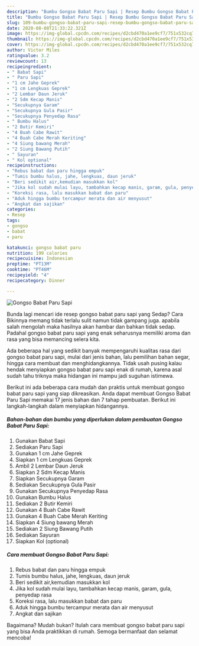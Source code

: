 ```yaml
---
description: "Bumbu Gongso Babat Paru Sapi | Resep Bumbu Gongso Babat Paru Sapi Yang Bikin Ngiler"
title: "Bumbu Gongso Babat Paru Sapi | Resep Bumbu Gongso Babat Paru Sapi Yang Bikin Ngiler"
slug: 109-bumbu-gongso-babat-paru-sapi-resep-bumbu-gongso-babat-paru-sapi-yang-bikin-ngiler
date: 2020-08-08T21:33:22.321Z
image: https://img-global.cpcdn.com/recipes/d2cbd470a1ee9cf7/751x532cq70/gongso-babat-paru-sapi-foto-resep-utama.jpg
thumbnail: https://img-global.cpcdn.com/recipes/d2cbd470a1ee9cf7/751x532cq70/gongso-babat-paru-sapi-foto-resep-utama.jpg
cover: https://img-global.cpcdn.com/recipes/d2cbd470a1ee9cf7/751x532cq70/gongso-babat-paru-sapi-foto-resep-utama.jpg
author: Victor Miles
ratingvalue: 3.2
reviewcount: 13
recipeingredient:
- " Babat Sapi"
- " Paru Sapi"
- "1 cm Jahe Geprek"
- "1 cm Lengkuas Geprek"
- "2 Lembar Daun Jeruk"
- "2 Sdm Kecap Manis"
- "Secukupnya Garam"
- "Secukupnya Gula Pasir"
- "Secukupnya Penyedap Rasa"
- " Bumbu Halus"
- "2 Butir Kemiri"
- "4 Buah Cabe Rawit"
- "4 Buah Cabe Merah Keriting"
- "4 Siung bawang Merah"
- "2 Siung Bawang Putih"
- " Sayuran"
- " Kol optional"
recipeinstructions:
- "Rebus babat dan paru hingga empuk"
- "Tumis bumbu halus, jahe, lengkuas, daun jeruk"
- "Beri sedikit air,kemudian masukkan kol"
- "Jika kol sudah mulai layu, tambahkan kecap manis, garam, gula, penyedap rasa"
- "Koreksi rasa, lalu masukkan babat dan paru"
- "Aduk hingga bumbu tercampur merata dan air menyusut"
- "Angkat dan sajikan"
categories:
- Resep
tags:
- gongso
- babat
- paru

katakunci: gongso babat paru 
nutrition: 199 calories
recipecuisine: Indonesian
preptime: "PT13M"
cooktime: "PT46M"
recipeyield: "4"
recipecategory: Dinner

---
```



![Gongso Babat Paru Sapi](https://img-global.cpcdn.com/recipes/d2cbd470a1ee9cf7/751x532cq70/gongso-babat-paru-sapi-foto-resep-utama.jpg)

Bunda lagi mencari ide resep gongso babat paru sapi yang Sedap? Cara Bikinnya memang tidak terlalu sulit namun tidak gampang juga. apabila salah mengolah maka hasilnya akan hambar dan bahkan tidak sedap. Padahal gongso babat paru sapi yang enak seharusnya memiliki aroma dan rasa yang bisa memancing selera kita.

Ada beberapa hal yang sedikit banyak mempengaruhi kualitas rasa dari gongso babat paru sapi, mulai dari jenis bahan, lalu pemilihan bahan segar, hingga cara membuat dan menghidangkannya. Tidak usah pusing kalau hendak menyiapkan gongso babat paru sapi enak di rumah, karena asal sudah tahu triknya maka hidangan ini mampu jadi suguhan istimewa.




Berikut ini ada beberapa cara mudah dan praktis untuk membuat gongso babat paru sapi yang siap dikreasikan. Anda dapat membuat Gongso Babat Paru Sapi memakai 17 jenis bahan dan 7 tahap pembuatan. Berikut ini langkah-langkah dalam menyiapkan hidangannya.

<!--inarticleads1-->

##### Bahan-bahan dan bumbu yang diperlukan dalam pembuatan Gongso Babat Paru Sapi:

1. Gunakan  Babat Sapi
1. Sediakan  Paru Sapi
1. Gunakan 1 cm Jahe Geprek
1. Siapkan 1 cm Lengkuas Geprek
1. Ambil 2 Lembar Daun Jeruk
1. Siapkan 2 Sdm Kecap Manis
1. Siapkan Secukupnya Garam
1. Sediakan Secukupnya Gula Pasir
1. Gunakan Secukupnya Penyedap Rasa
1. Gunakan  Bumbu Halus
1. Sediakan 2 Butir Kemiri
1. Gunakan 4 Buah Cabe Rawit
1. Gunakan 4 Buah Cabe Merah Keriting
1. Siapkan 4 Siung bawang Merah
1. Sediakan 2 Siung Bawang Putih
1. Sediakan  Sayuran
1. Siapkan  Kol (optional)




<!--inarticleads2-->

##### Cara membuat Gongso Babat Paru Sapi:

1. Rebus babat dan paru hingga empuk
1. Tumis bumbu halus, jahe, lengkuas, daun jeruk
1. Beri sedikit air,kemudian masukkan kol
1. Jika kol sudah mulai layu, tambahkan kecap manis, garam, gula, penyedap rasa
1. Koreksi rasa, lalu masukkan babat dan paru
1. Aduk hingga bumbu tercampur merata dan air menyusut
1. Angkat dan sajikan




Bagaimana? Mudah bukan? Itulah cara membuat gongso babat paru sapi yang bisa Anda praktikkan di rumah. Semoga bermanfaat dan selamat mencoba!
